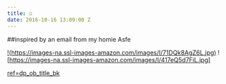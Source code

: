 ```yaml
---
title: גג
date: 2016-10-16 13:09:00 Z
---
```


##inspired by an email from my homie Asfe


[!(https://images-na.ssl-images-amazon.com/images/I/71DQk8AgZ6L.jpg)][6]
![https://images-na.ssl-images-amazon.com/images/I/417eQ5d7FiL.jpg]

[ref=dp_ob_title_bk](https://images-na.ssl-images-amazon.com/images/I/417eQ5d7FiL.jpg)

[1]: https://www.amazon.com/Damn-Good-Advice-People-Talent/dp/0714863483 
[2]: https://www.amazon.com/The-Design-Everyday-Things-Expanded/dp/0465050654/
[3]: https://www.amazon.com/Lifes-Pitch-Yourself-Brilliant-Ideas/dp/0552156833
[4]: https://www.amazon.com/Geometric-Makes-Happy-INDEX-BOOKS/dp/8415308396
[5]: https://www.amazon.com/Graphic-Design-Before-Designers-Craftsman/dp/0500516464
[6]: https://www.amazon.com/Geek-Art-Anthology-Design-Illustration-Lightsabers/dp/1452140480/
[7]: https://www.amazon.com/Design-Forward-Creative-Strategies-Sustainable/dp/3897903814
[8]: https://www.amazon.com/Jony-Ive-Genius-Greatest-Products/dp/159184617X
[9]: https://www.amazon.com/The-Design-Everyday-Things-Expanded/dp/0465050654/ref=dp_ob_title_bk